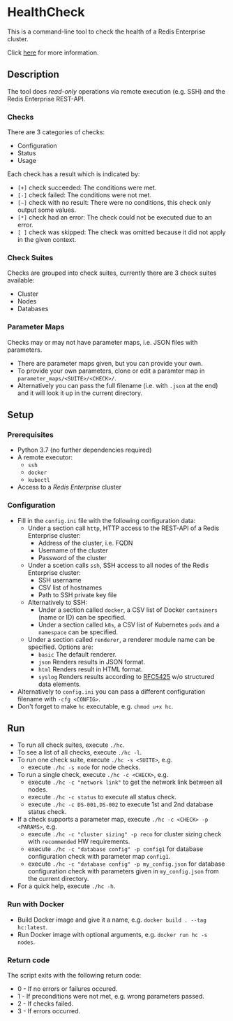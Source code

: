 # HealthCheck
This is a command-line tool to check the health of a Redis Enterprise cluster.

Click [here](https://docs.google.com/document/d/1yoCBxP40CzRpA525btg8LtlD3yGYSfgZotJw7GIqNrA) for more information.

## Description
The tool does *read-only* operations via remote execution (e.g. SSH) and the Redis Enterprise REST-API.

### Checks
There are 3 categories of checks:
- Configuration
- Status
- Usage

Each check has a result which is indicated by:
- `[+]` check succeeded: The conditions were met.
- `[-]` check failed: The conditions were not met.
- `[~]` check with no result: There were no conditions, this check only output some values.
- `[*]` check had an error: The check could not be executed due to an error.
- `[ ]` check was skipped: The check was omitted because it did not apply in the given context.

### Check Suites
Checks are grouped into check suites, currently there are 3 check suites available:
- Cluster
- Nodes
- Databases
  
### Parameter Maps
Checks may or may not have parameter maps, i.e. JSON files with parameters.
- There are parameter maps given, but you can provide your own.
- To provide your own parameters, clone or edit a paramter map in `parameter_maps/<SUITE>/<CHECK>/`.
- Alternatively you can pass the full filename (i.e. with `.json` at the end) and it will look it up in the current directory.

## Setup
### Prerequisites
- Python 3.7 (no further dependencies required)
- A remote executor:
  - `ssh`
  - `docker`
  - `kubectl`
- Access to a *Redis Enterprise* cluster
  
### Configuration
- Fill in the `config.ini` file with the following configuration data:
  - Under a section call `http`, HTTP access to the REST-API of a Redis Enterprise cluster:
    - Address of the cluster, i.e. FQDN
    - Username of the cluster
    - Password of the cluster
  - Under a scetion calls `ssh`, SSH access to all nodes of the Redis Enterprise cluster:
    - SSH username
    - CSV list of hostnames
    - Path to SSH private key file
  - Alternatively to SSH:
    - Under a section called `docker`, a CSV list of Docker `containers` (name or ID) can be specified.
    - Under a section called `k8s`, a CSV list of Kubernetes `pods` and a `namespace` can be specified.
  - Under a section called `renderer`, a renderer module name can be specified. Options are:
    - `basic` The default renderer.
    - `json` Renders results in JSON format.
    - `html` Renders result in HTML format.
    - `syslog` Renders results according to [RFC5425](https://tools.ietf.org/html/rfc5424) w/o structured data elements.
- Alternatively to `config.ini` you can pass a different configuration filename with `-cfg <CONFIG>`.
- Don't forget to make `hc` executable, e.g. `chmod u+x hc`.

## Run
- To run all check suites, execute `./hc`.
- To see a list of all checks, execute `./hc -l`.
- To run one check suite, execute `./hc -s <SUITE>`, e.g.
  - execute `./hc -s node` for node checks.
- To run a single check, execute `./hc -c <CHECK>`, e.g.
  - execute `./hc -c "network link"` to get the network link between all nodes.
  - execute `./hc -c status` to execute all status check.
  - execute `./hc -c DS-001,DS-002` to execute 1st and 2nd database status check.
- If a check supports a parameter map, execute `./hc -c <CHECK> -p <PARAMS>`, e.g.
  - execute `./hc -c "cluster sizing" -p reco` for cluster sizing check with `recommended` HW requirements.
  - execute `./hc -c "database config" -p config1` for database configuration check with parameter map `config1`.
  - execute `./hc -c "database config" -p my_config.json` for database configuration check with parameters given in `my_config.json` from the current directory.
- For a quick help, execute `./hc -h`.

### Run with Docker
- Build Docker image and give it a name, e.g. `docker build . --tag hc:latest`.
- Run Docker image with optional arguments, e.g. `docker run hc -s nodes`.

### Return code
The script exits with the following return code:
- 0 - If no errors or failures occured.
- 1 - If preconditions were not met, e.g. wrong parameters passed.
- 2 - If checks failed.
- 3 - If errors occurred.

